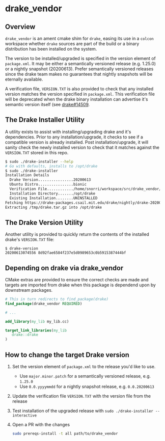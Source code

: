 # drake_vendor

## Overview

`drake_vendor` is an ament cmake shim for `drake`, easing its use in a `colcon` workspace
whether `drake` sources are part of the build or a binary distribution has been installed
on the system.

The version to be installed/upgraded is specified in the version element of `package.xml`.
It may be either a semantically versioned release (e.g. 1.25.0) or a nightly snapshot 
(20200613). Prefer semantically versioned releases since the drake team makes no guarantees
that nightly snapshots will be eternally available.

A verification file, `VERSION.TXT` is also provided to check that any installed version
matches the version specified in `package.xml`. This verification file will be deprecated
when the drake binary installation can advertise it's semantic version itself (see
[drake#14509](https://github.com/RobotLocomotion/drake/issues/14509).

## The Drake Installer Utility

A utility exists to assist with installing/upgrading drake and it's dependencies. Prior
to any installation/upgrade, it checks to see if a compatible version is already installed.
Post installation/upgrade, it will sanity check the newly installed version to check that it
matches against the `VERSION.TXT` stored in this repo.

```bash
$ sudo ./drake-installer --help
# Go with defaults, installs to /opt/drake
$ sudo ./drake-installer
Installation Details
  Drake Version................20200613
  Ubuntu Distro................bionic
  Verification File............/home/snorri/workspace/src/drake_vendor/VERSION.TXT
  Installation Directory......./opt/drake
  Existing Installation........UNINSTALLED
Fetching https://drake-packages.csail.mit.edu/drake/nightly/drake-20200613-bionic.tar.gz and saving to /tmp/drake.tar.gz
Extracting /tmp/drake.tar.gz into /opt/drake
```

## The Drake Version Utility

Another utility is provided to quickly return the contents of the installed drake's
`VERSION.TXT` file:

```
$ drake-version
20200613074556 8d92fae6584f237e5d0989653c0b5915387444bf
```

## Depending on drake via drake_vendor

CMake extras are provided to ensure the correct checks are made and targets
are imported from drake when this package is dependend upon by downstream packages.


```cmake
# This in turn redirects to find_package(drake)
find_package(drake_vendor REQUIRED)

# ...

add_library(my_lib my_lib.cc)

target_link_libraries(my_lib
   drake::drake
)
```

## How to change the target Drake version

1. Set the version element of `package.xml` to the release you'd like to use.
    * Use `major.minor.patch` for a semantically versioned release, e.g. `1.25.0`
    * Use `0.0.yyyymmdd` for a nightly snapshot release, e.g. `0.0.20200613`
2. Update the verification file `VERSION.TXT` with the version file from the release
3. Test installation of the upgraded release with `sudo ./drake-installer --interactive`
4. Open a PR with the changes

   
   ```sh
   sudo prereqs-install -t all path/to/drake_vendor
   ```
